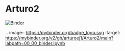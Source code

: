 # Arturo2

[![Binder](https://mybinder.org/badge_logo.svg)](https://mybinder.org/v2/gh/arturoej1/Arturo2/main?labpath=00_00_binder.ipynb)

.. image:: https://mybinder.org/badge_logo.svg
 :target: https://mybinder.org/v2/gh/arturoej1/Arturo2/main?labpath=00_00_binder.ipynb

